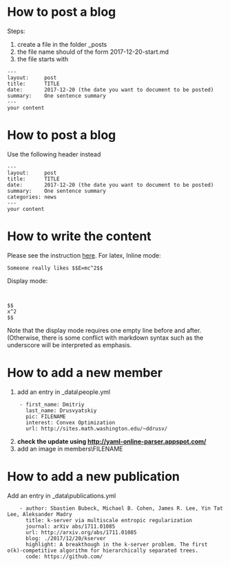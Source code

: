 # How to post a blog

Steps:
1. create a file in the folder _posts
2. the file name should of the form 2017-12-20-start.md
3. the file starts with<br>
```
---
layout:     post
title:      TITLE
date:       2017-12-20 (the date you want to document to be posted)
summary:    One sentence summary
---
your content
```

# How to post a blog

Use the following header instead
```
---
layout:     post
title:      TITLE
date:       2017-12-20 (the date you want to document to be posted)
summary:    One sentence summary
categories: news
---
your content
```

# How to write the content
Please see the instruction [here](https://github.com/adam-p/markdown-here/wiki/Markdown-Cheatsheet).
For latex, 
Inline mode:
```
Someone really likes $$E=mc^2$$
```

Display mode:
```


$$
x^2
$$

```
Note that the display mode requires one empty line before and after. (Otherwise, there is some conflict with markdown syntax such as the underscore will be interpreted as emphasis. 

# How to add a new member
1. add an entry in _data\people.yml
```
    - first_name: Dmitriy
      last_name: Drusvyatskiy
      pic: FILENAME
      interest: Convex Optimization
      url: http://sites.math.washington.edu/~ddrusv/
```
2. **check the update using http://yaml-online-parser.appspot.com/**
3. add an image in members\FILENAME

# How to add a new publication
Add an entry in _data\publications.yml
```
    - author: Sbastien Bubeck, Michael B. Cohen, James R. Lee, Yin Tat Lee, Aleksander Madry
      title: k-server via multiscale entropic regularization
      journal: arXiv abs/1711.01085
      url: http://arxiv.org/abs/1711.01085
      blog: ./2017/12/20/kserver
      highlight: A breakthough in the k-server problem. The first o(k)-competitive algorithm for hierarchically separated trees.
      code: https://github.com/
```
